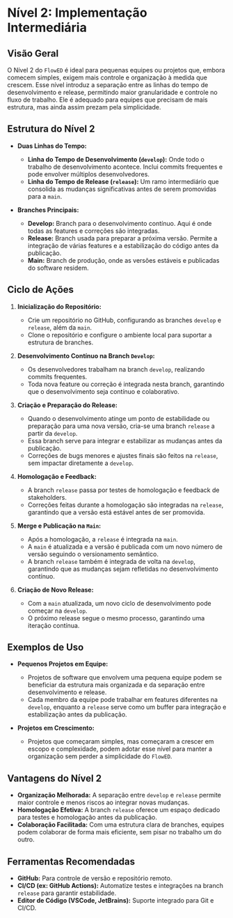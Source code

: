 # Nível 2: Implementação Intermediária

## Visão Geral

O Nível 2 do `FlowED` é ideal para pequenas equipes ou projetos que, embora comecem simples, exigem mais controle e organização à medida que crescem. Esse nível introduz a separação entre as linhas do tempo de desenvolvimento e release, permitindo maior granularidade e controle no fluxo de trabalho. Ele é adequado para equipes que precisam de mais estrutura, mas ainda assim prezam pela simplicidade.

## Estrutura do Nível 2

- **Duas Linhas do Tempo:**
  - **Linha do Tempo de Desenvolvimento (`develop`):** Onde todo o trabalho de desenvolvimento acontece. Inclui commits frequentes e pode envolver múltiplos desenvolvedores.
  - **Linha do Tempo de Release (`release`):** Um ramo intermediário que consolida as mudanças significativas antes de serem promovidas para a `main`.

- **Branches Principais:**
  - **Develop:** Branch para o desenvolvimento contínuo. Aqui é onde todas as features e correções são integradas.
  - **Release:** Branch usada para preparar a próxima versão. Permite a integração de várias features e a estabilização do código antes da publicação.
  - **Main:** Branch de produção, onde as versões estáveis e publicadas do software residem.

## Ciclo de Ações

1. **Inicialização do Repositório:**
   - Crie um repositório no GitHub, configurando as branches `develop` e `release`, além da `main`.
   - Clone o repositório e configure o ambiente local para suportar a estrutura de branches.

2. **Desenvolvimento Contínuo na Branch `Develop`:**
   - Os desenvolvedores trabalham na branch `develop`, realizando commits frequentes.
   - Toda nova feature ou correção é integrada nesta branch, garantindo que o desenvolvimento seja contínuo e colaborativo.

3. **Criação e Preparação do Release:**
   - Quando o desenvolvimento atinge um ponto de estabilidade ou preparação para uma nova versão, cria-se uma branch `release` a partir da `develop`.
   - Essa branch serve para integrar e estabilizar as mudanças antes da publicação.
   - Correções de bugs menores e ajustes finais são feitos na `release`, sem impactar diretamente a `develop`.

4. **Homologação e Feedback:**
   - A branch `release` passa por testes de homologação e feedback de stakeholders.
   - Correções feitas durante a homologação são integradas na `release`, garantindo que a versão está estável antes de ser promovida.

5. **Merge e Publicação na `Main`:**
   - Após a homologação, a `release` é integrada na `main`.
   - A `main` é atualizada e a versão é publicada com um novo número de versão seguindo o versionamento semântico.
   - A branch `release` também é integrada de volta na `develop`, garantindo que as mudanças sejam refletidas no desenvolvimento contínuo.

6. **Criação de Novo Release:**
   - Com a `main` atualizada, um novo ciclo de desenvolvimento pode começar na `develop`.
   - O próximo release segue o mesmo processo, garantindo uma iteração contínua.

## Exemplos de Uso

- **Pequenos Projetos em Equipe:**
  - Projetos de software que envolvem uma pequena equipe podem se beneficiar da estrutura mais organizada e da separação entre desenvolvimento e release.
  - Cada membro da equipe pode trabalhar em features diferentes na `develop`, enquanto a `release` serve como um buffer para integração e estabilização antes da publicação.

- **Projetos em Crescimento:**
  - Projetos que começaram simples, mas começaram a crescer em escopo e complexidade, podem adotar esse nível para manter a organização sem perder a simplicidade do `FlowED`.

## Vantagens do Nível 2

- **Organização Melhorada:** A separação entre `develop` e `release` permite maior controle e menos riscos ao integrar novas mudanças.
- **Homologação Efetiva:** A branch `release` oferece um espaço dedicado para testes e homologação antes da publicação.
- **Colaboração Facilitada:** Com uma estrutura clara de branches, equipes podem colaborar de forma mais eficiente, sem pisar no trabalho um do outro.

## Ferramentas Recomendadas

- **GitHub:** Para controle de versão e repositório remoto.
- **CI/CD (ex: GitHub Actions):** Automatize testes e integrações na branch `release` para garantir estabilidade.
- **Editor de Código (VSCode, JetBrains):** Suporte integrado para Git e CI/CD.
